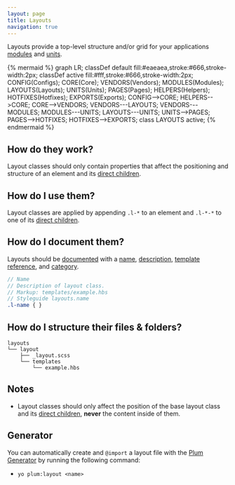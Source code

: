 ```yaml
---
layout: page
title: Layouts
navigation: true
---
```


Layouts provide a top-level structure and/or grid for your applications [modules](modules.html) and [units](units.html).

{% mermaid %}
graph LR;
    classDef default fill:#eaeaea,stroke:#666,stroke-width:2px;
    classDef active fill:#fff,stroke:#666,stroke-width:2px;
    CONFIG(Configs);
    CORE(Core);
    VENDORS(Vendors);
    MODULES(Modules);
    LAYOUTS(Layouts);
    UNITS(Units);
    PAGES(Pages);
    HELPERS(Helpers);
    HOTFIXES(Hotfixes);
    EXPORTS(Exports);
    CONFIG-->CORE;
    HELPERS-->CORE;
    CORE-->VENDORS;
    VENDORS---LAYOUTS;
    VENDORS---MODULES;
    MODULES---UNITS;
    LAYOUTS---UNITS;
    UNITS-->PAGES;
    PAGES-->HOTFIXES;
    HOTFIXES-->EXPORTS;
    class LAYOUTS active;
{% endmermaid %}

## How do they work?

Layout classes should only contain properties that affect the positioning and structure of an element and its [direct children](https://developer.mozilla.org/en-US/docs/Web/CSS/Child_selectors).

## How do I use them?

Layout classes are applied by appending `.l-*` to an element and `.l-*-*` to one of its [direct children](https://developer.mozilla.org/en-US/docs/Web/CSS/Child_selectors).

## How do I document them?

Layouts should be [documented](documentation.html) with a [name](https://github.com/kss-node/kss/blob/spec/SPEC.md#the-heading-and-description), [description](https://github.com/kss-node/kss/blob/spec/SPEC.md#the-heading-and-description), [template reference](https://github.com/kss-node/kss/blob/spec/SPEC.md#the-markup), and [category](https://github.com/kss-node/kss/blob/spec/SPEC.md#the-styleguide-reference).

```scss
// Name
// Description of layout class.
// Markup: templates/example.hbs
// Styleguide layouts.name
.l-name { }
```

## How do I structure their files & folders?

```text
layouts
└── layout
    ├── _layout.scss
    └── templates
        └── example.hbs
```

## Notes

- Layout classes should only affect the position of the base layout class and its [direct children](https://developer.mozilla.org/en-US/docs/Web/CSS/Child_selectors), **never** the content inside of them.

## Generator

You can automatically create and `@import` a layout file with the [Plum Generator](https://github.com/plum-css/generator-plum) by running the following command:

- `yo plum:layout <name>`
